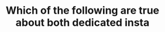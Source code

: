 ---
layout: answer
title: "Which of the following are true about both dedicated insta"
blurb: "Only a dedicated host allows for an ensured affinity between the physical host and the instance. Furthermore, only a dedicated host provides visibility in"
quid: 1
---